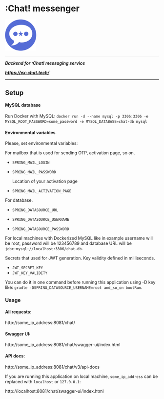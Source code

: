 # :Chat! messenger

<img src="docs/сhat-logo.svg" alt="сhat-logo" style="zoom: 10%;" />

------

***Backend for :Chat! messaging service***

***https://ex-chat.tech/***

------

## Setup

#### MySQL database

Run Docker with MySQL:
`docker run -d --name mysql -p 3306:3306 -e MYSQL_ROOT_PASSWORD=some_password -e MYSQL_DATABASE=chat-db mysql`

#### Environmental variables

Please, set environmental variables:

For mailbox that is used for sending OTP, activation page, so on.

- `SPRING_MAIL_LOGIN`

- `SPRING_MAIL_PASSWORD `

  Location of your activation page

- `SPRING_MAIL_ACTIVATION_PAGE`

For database. 

- `SPRING_DATASOURCE_URL`

- `SPRING_DATASOURCE_USERNAME`

- `SPRING_DATASOURCE_PASSWORD`

For local machines with Dockerized MySQL like in example username will be root, password will be 123456789 and database URL will be `jdbc:mysql://localhost:3306/chat-db`.

Secrets that used for JWT generation. Key validity defined in milliseconds.

- `JWT_SECRET_KEY`
- `JWT_KEY_VALIDITY`

You can do it in one command before running this application using -D key like:
`gradle -DSPRING_DATASOURCE_USERNAME=root and_so_on bootRun`.

### Usage

#### All requests:

http://some_ip_address:8081/chat/

#### Swagger UI:

http://some_ip_address:8081/chat/swagger-ui/index.html

#### API docs:

http://some_ip_address:8081/chat/v3/api-docs



If you are running this application on local machine, `some_ip_address` can be replaced with `localhost` or `127.0.0.1`:

http://localhost:8081/chat/swagger-ui/index.html
